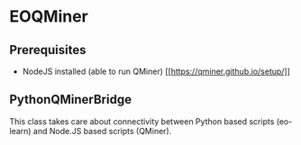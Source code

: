 # EOQMiner

## Prerequisites
* NodeJS installed (able to run QMiner) [[https://qminer.github.io/setup/]]

## PythonQMinerBridge
This class takes care about connectivity between Python based scripts (eo-learn) and Node.JS based scripts (QMiner).